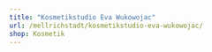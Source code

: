```yaml
---
title: "Kosmetikstudio Eva Wukowojac"
url: /mellrichstadt/kosmetikstudio-eva-wukowojac/
shop: Kosmetik
---
```

